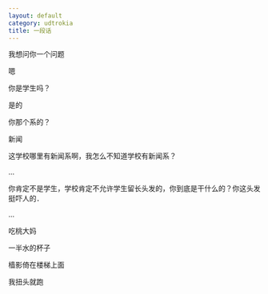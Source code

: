 ```yaml
---
layout: default
category: udtrokia
title: 一段话
---
```


我想问你一个问题

嗯

你是学生吗？
    
是的

你那个系的？

新闻

这学校哪里有新闻系啊，我怎么不知道学校有新闻系？

...

你肯定不是学生，学校肯定不允许学生留长头发的，你到底是干什么的？你这头发挺吓人的．

...


吃桃大妈

一半水的杯子

樯影倚在楼梯上面

我扭头就跑
